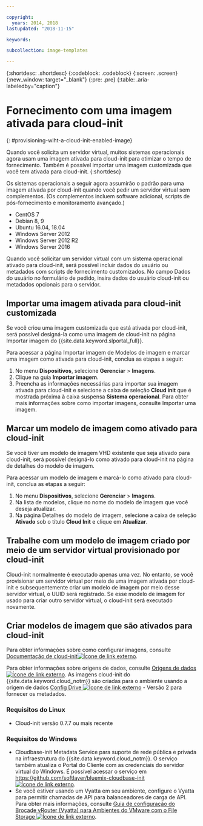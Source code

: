 ```yaml
---

copyright:
  years: 2014, 2018
lastupdated: "2018-11-15"

keywords:

subcollection: image-templates

---
```


{:shortdesc: .shortdesc}
{:codeblock: .codeblock}
{:screen: .screen}
{:new_window: target="_blank"}
{:pre: .pre}
{:table: .aria-labeledby="caption"}


# Fornecimento com uma imagem ativada para cloud-init
{: #provisioning-wiht-a-cloud-init-enabled-image}

Quando você solicita um servidor virtual, muitos sistemas operacionais agora usam uma imagem ativada para cloud-init para otimizar o tempo de fornecimento. Também é possível importar
uma imagem customizada que você tem ativada para cloud-init.
{:shortdesc}

Os sistemas operacionais a seguir agora assumirão o padrão para uma imagem ativada por cloud-init quando você pedir um servidor virtual sem complementos. (Os complementos incluem software adicional, scripts de pós-fornecimento e monitoramento avançado.)
* CentOS 7
* Debian 8, 9
* Ubuntu 16.04, 18.04
* Windows Server 2012
* Windows Server 2012 R2
* Windows Server 2016

Quando você solicitar um servidor virtual com um sistema operacional ativado para cloud-init, será possível incluir dados do usuário ou metadados com scripts de fornecimento customizados. No campo Dados do usuário no formulário de pedido, insira dados do usuário cloud-init ou metadados opcionais para o servidor.

## Importar uma imagem ativada para cloud-init customizada

Se você criou uma imagem customizada que está ativada por cloud-init, será possível designá-la como uma imagem de cloud-init na página Importar imagem do
{{site.data.keyword.slportal_full}}.

Para acessar a página Importar imagem de Modelos de imagem e marcar uma imagem como ativada para cloud-init, conclua as etapas a seguir:
1. No menu **Dispositivos**, selecione **Gerenciar** > **Imagens**.
2. Clique na guia **Importar imagem**.
3. Preencha as informações necessárias para importar sua imagem ativada para cloud-init e selecione a caixa de seleção **Cloud init** que é mostrada próxima
à caixa suspensa **Sistema operacional**. Para obter mais informações sobre como importar imagens, consulte Importar uma imagem.

## Marcar um modelo de imagem como ativado para cloud-init

Se você tiver um modelo de imagem VHD existente que seja ativado para cloud-init, será possível designá-lo como ativado para cloud-init na página de detalhes
do modelo de imagem.

Para acessar um modelo de imagem e marcá-lo como ativado para cloud-init, conclua as etapas a seguir:
1. No menu **Dispositivos**, selecione **Gerenciar** > **Imagens**.
2. Na lista de modelos, clique no nome do modelo de imagem que você deseja atualizar.
3. Na página Detalhes do modelo de imagem, selecione a caixa de seleção **Ativado** sob o título **Cloud Init** e clique em **Atualizar**.

## Trabalhe com um modelo de imagem criado por meio de um servidor virtual provisionado por cloud-init

Cloud-init normalmente é executado apenas uma vez. No entanto, se você provisionar um servidor virtual por meio de uma imagem ativada por cloud-init e subsequentemente criar
um modelo de imagem por meio desse servidor virtual, o UUID será registrado. Se esse modelo de imagem for usado para criar outro
servidor virtual, o cloud-init será executado novamente.

## Criar modelos de imagem que são ativados para cloud-init

Para obter informações sobre como configurar imagens, consulte
[Documentação de cloud-init![Ícone de link externo](../../icons/launch-glyph.svg "Ícone de link externo")](https://cloudinit.readthedocs.io/en/latest/).

Para obter informações sobre origens de dados, consulte [Origens de dados ![Ícone de link externo](../../icons/launch-glyph.svg "Ícone de link externo")](http://cloudinit.readthedocs.io/en/latest/topics/datasources.html). As imagens cloud-init do {{site.data.keyword.cloud_notm}} são criadas para o
ambiente usando a origem de dados [Config Drive ![Ícone de link externo](../../icons/launch-glyph.svg "Ícone de link externo")](http://cloudinit.readthedocs.io/en/latest/topics/datasources/configdrive.html) - Versão 2 para fornecer os metadados.

### Requisitos do Linux
* Cloud-init versão 0.7.7 ou mais recente

### Requisitos do Windows
* Cloudbase-init Metadata Service para suporte de rede pública e privada na infraestrutura do {{site.data.keyword.cloud_notm}}. O serviço também atualiza o Portal do Cliente com as credenciais do servidor virtual do Windows. É possível acessar o serviço em
[https://github.com/softlayer/bluemix-cloudbase-init ![Ícone de link externo](../../icons/launch-glyph.svg "Ícone de link externo")](https://github.com/softlayer/bluemix-cloudbase-init).
* Se você estiver usando um Vyatta em seu ambiente, configure o Vyatta para permitir chamadas de API para balanceadores de carga de API. Para obter mais informações, consulte [Guia de configuração do Brocade vRouter (Vyatta) para Ambientes do VMware com o File Storage ![Ícone de link externo](../../icons/launch-glyph.svg "Ícone de link externo")](/docs/infrastructure/FileStorage?topic=FileStorage-configureVyatta#setting-up-brocade-vrouter-vyatta-for-vmware-environments-with-file-storage).
